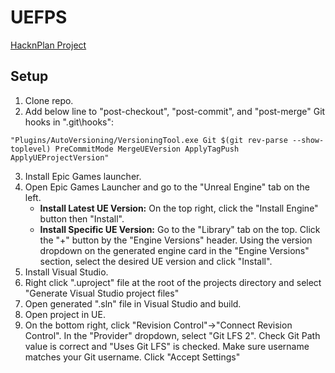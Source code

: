 # UEFPS

[HacknPlan Project](https://app.hacknplan.com/p/156758/dashboards/project)

## Setup

1. Clone repo.
2. Add below line to "post-checkout", "post-commit", and "post-merge" Git hooks in ".git\hooks":
```
"Plugins/AutoVersioning/VersioningTool.exe Git $(git rev-parse --show-toplevel) PreCommitMode MergeUEVersion ApplyTagPush ApplyUEProjectVersion"
```
3. Install Epic Games launcher.
4. Open Epic Games Launcher and go to the "Unreal Engine" tab on the left.
    - **Install Latest UE Version:** On the top right, click the "Install Engine" button then "Install".
    - **Install Specific UE Version:** Go to the "Library" tab on the top. Click the "+" button by the "Engine Versions" header. Using the version dropdown on the generated engine card in the "Engine Versions" section, select the desired UE version and click "Install".
5. Install Visual Studio.
6. Right click ".uproject" file at the root of the projects directory and select "Generate Visual Studio project files"
7. Open generated ".sln" file in Visual Studio and build.
8. Open project in UE.
9. On the bottom right, click "Revision Control"->"Connect Revision Control". In the "Provider" dropdown, select "Git LFS 2". Check Git Path value is correct and "Uses Git LFS" is checked. Make sure username matches your Git username. Click "Accept Settings"
